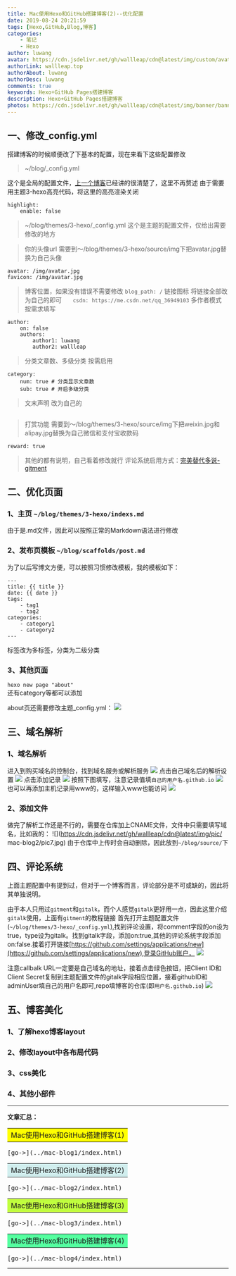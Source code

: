 ```yaml
---
title: Mac使用Hexo和GitHub搭建博客(2)--优化配置
date: 2019-08-24 20:21:59
tags: [Hexo,GitHub,Blog,博客]
categories: 
    - 笔记
    - Hexo
author: luwang
avatar: https://cdn.jsdelivr.net/gh/wallleap/cdn@latest/img/custom/avatar.jpg
authorLink: wallleap.top
authorAbout: luwang
authorDesc: luwang
comments: true
keywords: Hexo+GitHub Pages搭建博客
description: Hexo+GitHub Pages搭建博客
photos: https://cdn.jsdelivr.net/gh/wallleap/cdn@latest/img/banner/banner1.jpg
---
```




## 一、修改_config.yml

搭建博客的时候顺便改了下基本的配置，现在来看下这些配置修改

>  ~/blog/_config.yml

这个是全局的配置文件，[上一个博客](../Mac使用Hexo和GitHub搭建博客-1/index.html)已经讲的很清楚了，这里不再赘述
由于需要用主题3-hexo高亮代码，将这里的高亮渲染关闭
```
highlight:
    enable: false
```
> ~/blog/themes/3-hexo/_config.yml
这个是主题的配置文件，仅给出需要修改的地方

> 你的头像url  需要到～/blog/themes/3-hexo/source/img下把avatar.jpg替换为自己头像
```
avatar: /img/avatar.jpg
favicon: /img/avatar.jpg
```
> 博客位置，如果没有错误不需要修改
```blog_path: /```
> 链接图标  将链接全部改为自己的即可
 ```   csdn: https://me.csdn.net/qq_36949103```
> 多作者模式  按需求填写
```
author:
    on: false
    authors:
        author1: luwang
        author2: wallleap
```
> 分类文章数、多级分类 按需启用 
```
category:
    num: true # 分类显示文章数
    sub: true # 开启多级分类
```
> 文末声明  改为自己的
```article_txt: 

```
> 打赏功能  需要到～/blog/themes/3-hexo/source/img下把weixin.jpg和alipay.jpg替换为自己微信和支付宝收款码
```
reward: true
```
> 其他的都有说明，自己看着修改就行
> 评论系统启用方式：[完美替代多说-gitment](https://yelog.org/2017/06/26/gitment/)


## 二、优化页面

### 1、主页 `~/blog/themes/3-hexo/indexs.md`
由于是.md文件，因此可以按照正常的Markdown语法进行修改

### 2、发布页模板 `~/blog/scaffolds/post.md`

为了以后写博文方便，可以按照习惯修改模板，我的模板如下：

```
---
title: {{ title }}
date: {{ date }}
tags: 
    - tag1
    - tag2
categories: 
    - category1
    - category2
---
```
标签改为多标签，分类为二级分类

### 3、其他页面

`hexo new page "about"`    
还有category等都可以添加

about页还需要修改主题_config.yml：
![](https://cdn.jsdelivr.net/gh/wallleap/cdn@latest/img/pic/mac-blog2/pic1.jpg)

## 三、域名解析

### 1、域名解析
进入到购买域名的控制台，找到域名服务或解析服务
![](https://cdn.jsdelivr.net/gh/wallleap/cdn@latest/img/pic/mac-blog2/pic2.jpg)
点击自己域名后的解析设置
![](https://cdn.jsdelivr.net/gh/wallleap/cdn@latest/img/pic/mac-blog2/pic3.jpg)
点击添加记录
![](https://cdn.jsdelivr.net/gh/wallleap/cdn@latest/img/pic/mac-blog2/pic4.jpg)
按照下图填写，注意记录值填`自己的用户名.github.io`
![](https://cdn.jsdelivr.net/gh/wallleap/cdn@latest/img/pic/mac-blog2/pic5.jpg)
也可以再添加主机记录用www的，这样输入www也能访问
![](https://cdn.jsdelivr.net/gh/wallleap/cdn@latest/img/pic/mac-blog2/pic6.jpg)
### 2、添加文件
做完了解析工作还是不行的，需要在仓库加上CNAME文件，文件中只需要填写域名，比如我的：
![](https://cdn.jsdelivr.net/gh/wallleap/cdn@latest/img/pic/ mac-blog2/pic7.jpg)
由于仓库中上传时会自动删除，因此放到`~/blog/source/`下
## 四、评论系统

上面主题配置中有提到过，但对于一个博客而言，评论部分是不可或缺的，因此将其单独说明。

由于本人只用过`gitment`和`gitalk`，而个人感觉`gitalk`更好用一点，因此这里介绍`gitalk`使用，上面有`gitment`的教程链接
首先打开主题配置文件(`~/blog/themes/3-hexo/_config.yml`),找到评论设置，将comment字段的on设为true，type设为gitalk。找到gitalk字段，添加on:true,其他的评论系统字段添加on:false.接着打开链接[https://github.com/settings/applications/new](https://github.com/settings/applications/new),登录GitHub账户，
![](https://cdn.jsdelivr.net/gh/wallleap/cdn@latest/img/pic/mac-blog2/pic8.jpg)

注意callbalk URL一定要是自己域名的地址，接着点击绿色按钮，把Client ID和Client Secret复制到主题配置文件的gitalk字段相应位置，接着githubID和adminUser填自己的用户名即可,repo填博客的仓库(即`用户名.github.io`)
![](https://cdn.jsdelivr.net/gh/wallleap/cdn@latest/img/pic/mac-blog2/pic9.jpg)


## 五、博客美化

### 1、了解hexo博客layout

### 2、修改layout中各布局代码

### 3、css美化

### 4、其他小部件






---
 **文章汇总：**
<table><tr><td bgcolor=#FFFF00> Mac使用Hexo和GitHub搭建博客(1)</td></tr></table>
<kbd>[go->](../mac-blog1/index.html)</kbd>

<table><tr><td bgcolor=#D1EEEE>Mac使用Hexo和GitHub搭建博客(2)</td></tr></table>
<kbd>[go->](../mac-blog2/index.html)</kbd>

<table><tr><td bgcolor=#C0FF3E>Mac使用Hexo和GitHub搭建博客(3)</td></tr></table>
<kbd>[go->](../mac-blog3/index.html)</kbd>

<table><tr><td bgcolor=#54FF9F>Mac使用Hexo和GitHub搭建博客(4)</td></tr></table>
<kbd>[go->](../mac-blog4/index.html)</kbd>

---
